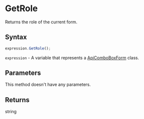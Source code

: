 # GetRole

Returns the role of the current form.

## Syntax

```javascript
expression.GetRole();
```

`expression` - A variable that represents a [ApiComboBoxForm](../ApiComboBoxForm.md) class.

## Parameters

This method doesn't have any parameters.

## Returns

string